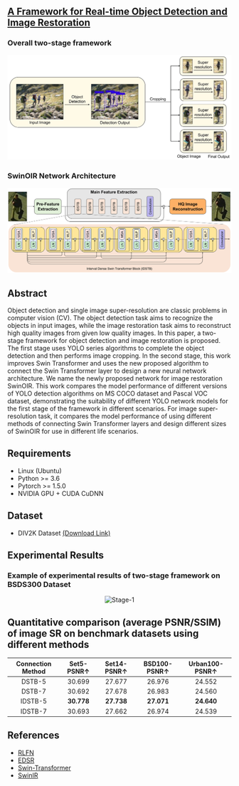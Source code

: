 ## [A Framework for Real-time Object Detection and Image Restoration](https://arxiv.org/abs/2303.09190)
### Overall two-stage framework
<p align="center">
  <img src="img/figure_stage.jpg" width="640" title="Stage-1">
</p>

### SwinOIR Network Architecture
<p align="center">
  <img src="img/figure_swinoir.jpg" width="640" title="Stage-2">
</p>

## Abstract
Object detection and single image super-resolution are classic problems in computer vision (CV). The object detection task aims to recognize the objects in input images, while the image restoration task aims to reconstruct high quality images from given low quality images. In this paper, a two-stage framework for object detection and image restoration is proposed. The first stage uses YOLO series algorithms to complete the object detection and then performs image cropping. In the second stage, this work improves Swin Transformer and uses the new proposed algorithm to connect the Swin Transformer layer to design a new neural network architecture. We name the newly proposed network for image restoration SwinOIR. This work compares the model performance of different versions of YOLO detection algorithms on MS COCO dataset and Pascal VOC dataset, demonstrating the suitability of different YOLO network models for the first stage of the framework in different scenarios. For image super-resolution task, it compares the model performance of using different methods of connecting Swin Transformer layers and design different sizes of SwinOIR for use in different life scenarios.

## Requirements
* Linux (Ubuntu)
* Python >= 3.6
* Pytorch >= 1.5.0
* NVIDIA GPU + CUDA CuDNN

## Dataset
* DIV2K Dataset [(Download Link)](https://data.vision.ee.ethz.ch/cvl/DIV2K/)

## Experimental Results
### Example of experimental results of two-stage framework on BSDS300 Dataset
<p align="center">
  <img src="img/figure_result_bsds.jpg" width="640" title="Stage-1">
</p>

## Quantitative comparison (average PSNR/SSIM) of image SR on benchmark datasets using different methods
| Connection Method | Set5-PSNR↑ | Set14-PSNR↑ | BSD100-PSNR↑ | Urban100-PSNR↑ |
| :---: | :---: | :---: | :---: | :---: |
| DSTB-5 | 30.699 | 27.677 | 26.976 | 24.552 |
| DSTB-7 | 30.692 | 27.678 | 26.983 | 24.560 |
| IDSTB-5 | **30.778** | **27.738** | **27.071** | **24.640** |
| IDSTB-7 | 30.693 | 27.662  | 26.974 | 24.539 |

## References
* [RLFN](https://github.com/bytedance/RLFN)
* [EDSR](https://github.com/sanghyun-son/EDSR-PyTorch)
* [Swin-Transformer](https://github.com/microsoft/Swin-Transformer)
* [SwinIR](https://github.com/JingyunLiang/SwinIR)
